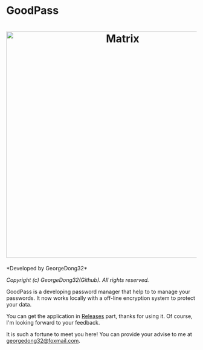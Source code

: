 # GoodPass
<h1 align="center">
  <img src="https://github.com/GeorgeDong32/GoodPass/blob/resource/GoodPass2.0.png" alt="Matrix" width="600">
</h1>
*Developed by GeorgeDong32*

*Copyright (c) GeorgeDong32(Github). All rights reserved.*

GoodPass is a developing password manager that help to to manage your passwords. It now works locally with a off-line encryption system to protect your data. 

You can get the application in [Releases](https://github.com/GeorgeDong32/GoodPass/releases) part, thanks for using it. Of course, I'm looking forward to your feedback.

It is such a fortune to meet you here! You can provide your advise to me at georgedong32@foxmail.com.
